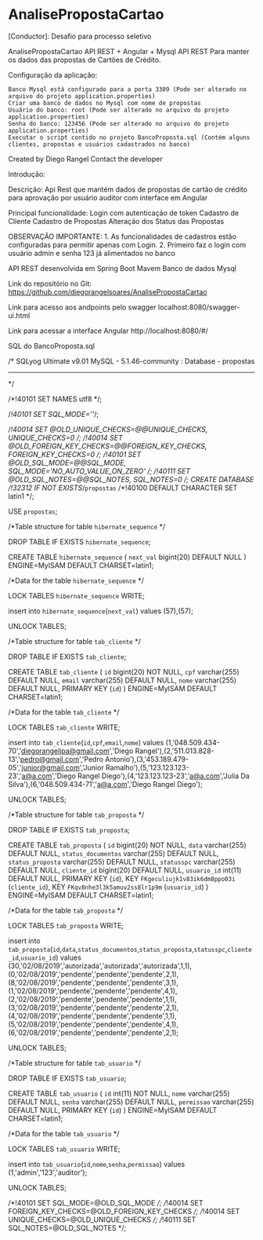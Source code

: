 # AnalisePropostaCartao

[Conductor]: Desafio para processo seletivo

AnalisePropostaCartao API REST + Angular + Mysql
API REST Para manter os dados das propostas de Cartões de Crédito.

Configuração da aplicação:

	Banco Mysql está configurado para a porta 3309 (Pode ser alterado no arquivo do projeto application.properties)
	Criar uma banco de dados no Mysql com nome de propostas
	Usuário do banco: root (Pode ser alterado no arquivo do projeto application.properties)
	Senha do banco: 123456 (Pode ser alterado no arquivo do projeto application.properties)
	Executar o script contido no projeto BancoProposta.sql (Contém alguns clientes, propostas e usuários cadastrados no banco)

Created by Diego Rangel
Contact the developer

Introdução:

Descrição: Api Rest que mantém dados de propostas de cartão de crédito para aprovação por usuário auditor com interface em Angular

Principal funcionalidade: 
Login com autenticação de token 
Cadastro de Cliente
Cadastro de Propostas
Alteração dos Status das Propostas

OBSERVAÇÃO IMPORTANTE:
	1. As funcionalidades de cadastros estão configuradas para permitir apenas com Login.
	2. Primeiro faz o login com usuário admin e senha 123 já alimentados no banco

API REST desenvolvida em Spring Boot
						 Mavem
						 Banco de dados Mysql
						 
Link do repositório no Git: https://github.com/diegorangelsoares/AnalisePropostaCartao


Link para acesso aos andpoints pelo swagger
localhost:8080/swagger-ui.html

Link para acessar a interface Angular
http://localhost:8080/#/


SQL do BancoProposta.sql

/*
SQLyog Ultimate v9.01 
MySQL - 5.1.46-community : Database - propostas
*********************************************************************
*/


/*!40101 SET NAMES utf8 */;

/*!40101 SET SQL_MODE=''*/;

/*!40014 SET @OLD_UNIQUE_CHECKS=@@UNIQUE_CHECKS, UNIQUE_CHECKS=0 */;
/*!40014 SET @OLD_FOREIGN_KEY_CHECKS=@@FOREIGN_KEY_CHECKS, FOREIGN_KEY_CHECKS=0 */;
/*!40101 SET @OLD_SQL_MODE=@@SQL_MODE, SQL_MODE='NO_AUTO_VALUE_ON_ZERO' */;
/*!40111 SET @OLD_SQL_NOTES=@@SQL_NOTES, SQL_NOTES=0 */;
CREATE DATABASE /*!32312 IF NOT EXISTS*/`propostas` /*!40100 DEFAULT CHARACTER SET latin1 */;

USE `propostas`;

/*Table structure for table `hibernate_sequence` */

DROP TABLE IF EXISTS `hibernate_sequence`;

CREATE TABLE `hibernate_sequence` (
  `next_val` bigint(20) DEFAULT NULL
) ENGINE=MyISAM DEFAULT CHARSET=latin1;

/*Data for the table `hibernate_sequence` */

LOCK TABLES `hibernate_sequence` WRITE;

insert  into `hibernate_sequence`(`next_val`) values (57),(57);

UNLOCK TABLES;

/*Table structure for table `tab_cliente` */

DROP TABLE IF EXISTS `tab_cliente`;

CREATE TABLE `tab_cliente` (
  `id` bigint(20) NOT NULL,
  `cpf` varchar(255) DEFAULT NULL,
  `email` varchar(255) DEFAULT NULL,
  `nome` varchar(255) DEFAULT NULL,
  PRIMARY KEY (`id`)
) ENGINE=MyISAM DEFAULT CHARSET=latin1;

/*Data for the table `tab_cliente` */

LOCK TABLES `tab_cliente` WRITE;

insert  into `tab_cliente`(`id`,`cpf`,`email`,`nome`) values (1,'048.509.434-70','diegorangeljpa@gmail.com','Diego Rangel'),(2,'511.013.828-13','pedro@gmail.com','Pedro Antonio'),(3,'453.189.479-05','junior@gmail.com','Junior Ramalho'),(5,'123.123.123-23','a@a.com','Diego Rangel Diego'),(4,'123.123.123-23','a@a.com','Julia Da Silva'),(6,'048.509.434-71','a@a.com','Diego Rangel Diego');

UNLOCK TABLES;

/*Table structure for table `tab_proposta` */

DROP TABLE IF EXISTS `tab_proposta`;

CREATE TABLE `tab_proposta` (
  `id` bigint(20) NOT NULL,
  `data` varchar(255) DEFAULT NULL,
  `status_documentos` varchar(255) DEFAULT NULL,
  `status_proposta` varchar(255) DEFAULT NULL,
  `statusspc` varchar(255) DEFAULT NULL,
  `cliente_id` bigint(20) DEFAULT NULL,
  `usuario_id` int(11) DEFAULT NULL,
  PRIMARY KEY (`id`),
  KEY `FKgeculiujk1v83ik6dm8ppo03i` (`cliente_id`),
  KEY `FKqv8nhe3l3k5amuv2ss8lr1p9m` (`usuario_id`)
) ENGINE=MyISAM DEFAULT CHARSET=latin1;

/*Data for the table `tab_proposta` */

LOCK TABLES `tab_proposta` WRITE;

insert  into `tab_proposta`(`id`,`data`,`status_documentos`,`status_proposta`,`statusspc`,`cliente_id`,`usuario_id`) values (30,'02/08/2019','autorizada','autorizada','autorizada',1,1),(0,'02/08/2019','pendente','pendente','pendente',2,1),(8,'02/08/2019','pendente','pendente','pendente',3,1),(1,'02/08/2019','pendente','pendente','pendente',4,1),(2,'02/08/2019','pendente','pendente','pendente',1,1),(3,'02/08/2019','pendente','pendente','pendente',2,1),(4,'02/08/2019','pendente','pendente','pendente',1,1),(5,'02/08/2019','pendente','pendente','pendente',4,1),(6,'02/08/2019','pendente','pendente','pendente',2,1);

UNLOCK TABLES;

/*Table structure for table `tab_usuario` */

DROP TABLE IF EXISTS `tab_usuario`;

CREATE TABLE `tab_usuario` (
  `id` int(11) NOT NULL,
  `nome` varchar(255) DEFAULT NULL,
  `senha` varchar(255) DEFAULT NULL,
  `permissao` varchar(255) DEFAULT NULL,
  PRIMARY KEY (`id`)
) ENGINE=MyISAM DEFAULT CHARSET=latin1;

/*Data for the table `tab_usuario` */

LOCK TABLES `tab_usuario` WRITE;

insert  into `tab_usuario`(`id`,`nome`,`senha`,`permissao`) values (1,'admin','123','auditor');

UNLOCK TABLES;

/*!40101 SET SQL_MODE=@OLD_SQL_MODE */;
/*!40014 SET FOREIGN_KEY_CHECKS=@OLD_FOREIGN_KEY_CHECKS */;
/*!40014 SET UNIQUE_CHECKS=@OLD_UNIQUE_CHECKS */;
/*!40111 SET SQL_NOTES=@OLD_SQL_NOTES */;
